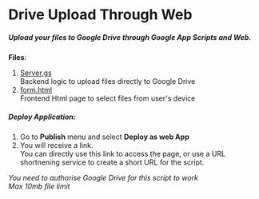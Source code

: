 # Drive Upload Through Web

##### Upload your files to Google Drive through Google App Scripts and Web.

**Files**:<br/>
1. [Server.gs](/Server.gs) <br/>
Backend logic to upload files directly to Google Drive<br/>
2. [form.html](/form.html)<br/>
Frontend Html page to select files from user's device


##### Deploy Application:
1. Go to **Publish** menu and select **Deploy as web App**
2. You will receive a link.<br/>
    You can directly use this link to access the page, or use a URL shortnening service to create a short URL for the script.

*You need to authorise Google Drive for this script to work*<br/>
*Max 10mb file limit*  
